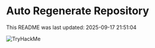 # Auto Regenerate Repository

This README was last updated: 2025-09-17 21:51:04

 ![TryHackMe](https://tryhackme.com/badge/533634)